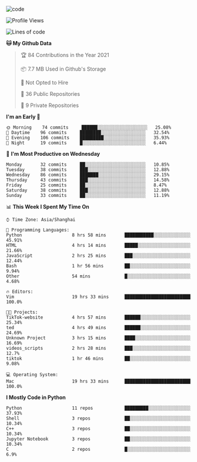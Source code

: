 
<!--
**liuyaanng/liuyaanng** is a ✨ _special_ ✨ repository because its `README.md` (this file) appears on your GitHub profile.

Here are some ideas to get you started:

- 🔭 I’m currently working on ...
- 🌱 I’m currently learning ...
- 👯 I’m looking to collaborate on ...
- 🤔 I’m looking for help with ...
- 💬 Ask me about ...
- 📫 How to reach me: ...
- 😄 Pronouns: ...
- ⚡ Fun fact: ...
-->


![code](https://cdn.jsdelivr.net/gh/liuyaanng/liuyaanng@1.0/code.gif) 

<!--START_SECTION:waka-->
![Profile Views](http://img.shields.io/badge/Profile%20Views-1-blue)

![Lines of code](https://img.shields.io/badge/From%20Hello%20World%20I%27ve%20Written-5.3%20million%20lines%20of%20code-blue)

**🐱 My Github Data** 

> 🏆 84 Contributions in the Year 2021
 > 
> 📦 7.7 MB Used in Github's Storage 
 > 
> 🚫 Not Opted to Hire
 > 
> 📜 36 Public Repositories 
 > 
> 🔑 9 Private Repositories  
 > 
**I'm an Early 🐤** 

```text
🌞 Morning    74 commits     ██████░░░░░░░░░░░░░░░░░░░   25.08% 
🌆 Daytime    96 commits     ████████░░░░░░░░░░░░░░░░░   32.54% 
🌃 Evening    106 commits    █████████░░░░░░░░░░░░░░░░   35.93% 
🌙 Night      19 commits     █░░░░░░░░░░░░░░░░░░░░░░░░   6.44%

```
📅 **I'm Most Productive on Wednesday** 

```text
Monday       32 commits     ██░░░░░░░░░░░░░░░░░░░░░░░   10.85% 
Tuesday      38 commits     ███░░░░░░░░░░░░░░░░░░░░░░   12.88% 
Wednesday    86 commits     ███████░░░░░░░░░░░░░░░░░░   29.15% 
Thursday     43 commits     ███░░░░░░░░░░░░░░░░░░░░░░   14.58% 
Friday       25 commits     ██░░░░░░░░░░░░░░░░░░░░░░░   8.47% 
Saturday     38 commits     ███░░░░░░░░░░░░░░░░░░░░░░   12.88% 
Sunday       33 commits     ██░░░░░░░░░░░░░░░░░░░░░░░   11.19%

```


📊 **This Week I Spent My Time On** 

```text
⌚︎ Time Zone: Asia/Shanghai

💬 Programming Languages: 
Python                   8 hrs 58 mins       ███████████░░░░░░░░░░░░░░   45.91% 
HTML                     4 hrs 14 mins       █████░░░░░░░░░░░░░░░░░░░░   21.66% 
JavaScript               2 hrs 25 mins       ███░░░░░░░░░░░░░░░░░░░░░░   12.44% 
Bash                     1 hr 56 mins        ██░░░░░░░░░░░░░░░░░░░░░░░   9.94% 
Other                    54 mins             █░░░░░░░░░░░░░░░░░░░░░░░░   4.68%

🔥 Editors: 
Vim                      19 hrs 33 mins      █████████████████████████   100.0%

🐱‍💻 Projects: 
TikTok-website           4 hrs 57 mins       ██████░░░░░░░░░░░░░░░░░░░   25.34% 
ted                      4 hrs 49 mins       ██████░░░░░░░░░░░░░░░░░░░   24.69% 
Unknown Project          3 hrs 15 mins       ████░░░░░░░░░░░░░░░░░░░░░   16.69% 
videos_scripts           2 hrs 28 mins       ███░░░░░░░░░░░░░░░░░░░░░░   12.7% 
tiktok                   1 hr 46 mins        ██░░░░░░░░░░░░░░░░░░░░░░░   9.08%

💻 Operating System: 
Mac                      19 hrs 33 mins      █████████████████████████   100.0%

```

**I Mostly Code in Python** 

```text
Python                   11 repos            █████████░░░░░░░░░░░░░░░░   37.93% 
Shell                    3 repos             ██░░░░░░░░░░░░░░░░░░░░░░░   10.34% 
C++                      3 repos             ██░░░░░░░░░░░░░░░░░░░░░░░   10.34% 
Jupyter Notebook         3 repos             ██░░░░░░░░░░░░░░░░░░░░░░░   10.34% 
C                        2 repos             █░░░░░░░░░░░░░░░░░░░░░░░░   6.9%

```



<!--END_SECTION:waka-->
